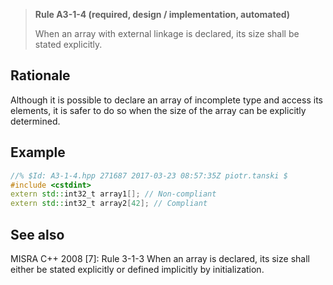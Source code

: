 > **Rule A3-1-4 (required, design / implementation, automated)**
>
> When an array with external linkage is declared, its size shall be stated
> explicitly.

## Rationale

Although it is possible to declare an array of incomplete type and access its
elements, it is safer to do so when the size of the array can be explicitly
determined.

## Example

```cpp
//% $Id: A3-1-4.hpp 271687 2017-03-23 08:57:35Z piotr.tanski $
#include <cstdint>
extern std::int32_t array1[]; // Non-compliant
extern std::int32_t array2[42]; // Compliant
```

## See also

MISRA C++ 2008 [7]: Rule 3-1-3 When an array is declared, its size shall either
be stated explicitly or defined implicitly by initialization.
